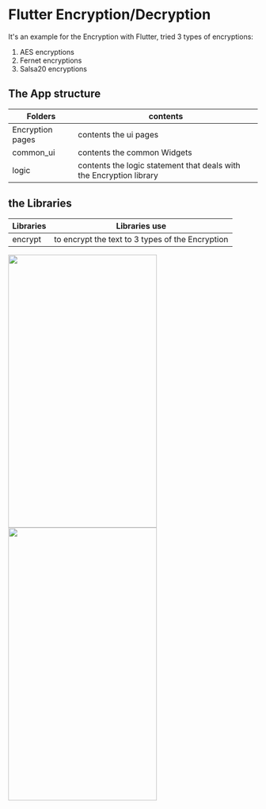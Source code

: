 # Flutter Encryption/Decryption

It's an example for the Encryption with Flutter, tried 3 types of encryptions:
1. AES encryptions
2. Fernet encryptions
3. Salsa20 encryptions

## The App structure
| Folders     |  contents |
| ------------- | ------------- |
| Encryption pages | contents the ui pages      |
| common_ui | contents the common Widgets      |
| logic | contents the logic statement that deals with the Encryption library      |



## the Libraries
| Libraries     | Libraries use |
| ------------- | ------------- |
| encrypt       | to encrypt the text to 3 types of the Encryption |



<img src="https://user-images.githubusercontent.com/15935347/144764771-3beed31d-eec0-46d4-b7df-4d4afd49423c.png"  width="300" height="550" />             <img src="https://user-images.githubusercontent.com/15935347/144764775-f9a1077b-f0d4-4d94-bff5-c39da587f783.png"  width="300" height="550" />  
